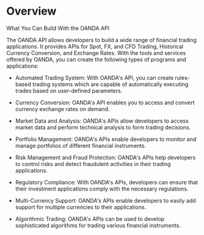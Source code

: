 # Overview

What You Can Build With the OANDA API

The OANDA API allows developers to build a wide range of financial trading applications. It provides APIs for Spot, FX, and CFD Trading, Historical Currency Conversion, and Exchange Rates. With the tools and services offered by OANDA, you can create the following types of programs and applications:

- Automated Trading System: With OANDA's API, you can create rules-based trading systems which are capable of automatically executing trades based on user-defined parameters.

- Currency Conversion: OANDA's API enables you to access and convert currency exchange rates on demand.

- Market Data and Analysis: OANDA's APIs allow developers to access market data and perform technical analysis to form trading decisions.

- Portfolio Management: OANDA's APIs enable developers to monitor and manage portfolios of different financial instruments.

- Risk Management and Fraud Protection: OANDA's APIs help developers to control risks and detect fraudulent activities in their trading applications.

- Regulatory Compliance: With OANDA's APIs, developers can ensure that their investment applications comply with the necessary regulations.

- Multi-Currency Support: OANDA's APIs enable developers to easily add support for multiple currencies to their applications.

- Algorithmic Trading: OANDA's APIs can be used to develop sophisticated algorithms for trading various financial instruments.
